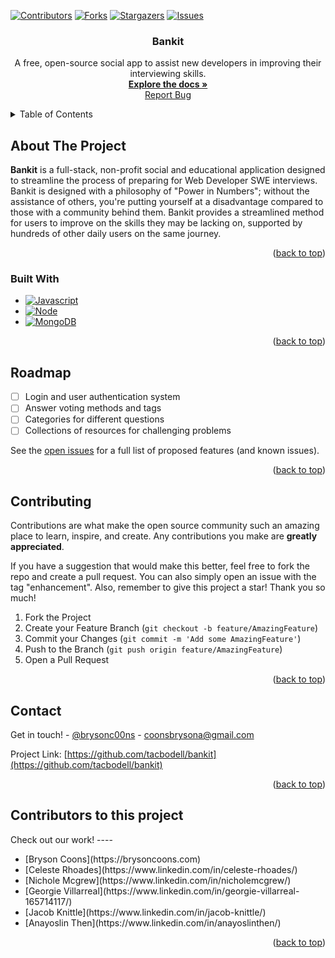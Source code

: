 <a name="readme-top"></a>

[![Contributors][contributors-shield]][contributors-url]
[![Forks][forks-shield]][forks-url]
[![Stargazers][stars-shield]][stars-url]
[![Issues][issues-shield]][issues-url]


<!-- PROJECT LOGO -->
<!-- <br />
<div align="center">
    ![logo](https://github.com/tacbodell/bankit/assets/98131408/0285460d-b340-4c50-93e3-cf629470962e)
  </a> -->

<h3 align="center">Bankit</h3>

  <p align="center">
    A free, open-source social app to assist new developers in improving their interviewing skills.
    <br />
    <a href="https://github.com/tacbodell/bankit"><strong>Explore the docs »</strong></a>
    <br />
    <a href="https://github.com/tacbodell/bankit/issues/new?labels=bug&template=bug-report---.md">Report Bug</a>
  </p>
</div>



<!-- TABLE OF CONTENTS -->
<details>
  <summary>Table of Contents</summary>
  <ol>
    <li>
      <a href="#about-the-project">About The Project</a>
      <ul>
        <li><a href="#built-with">Built With</a></li>
      </ul>
    </li>
    <li><a href="#roadmap">Roadmap</a></li>
    <li><a href="#contributing">Contributing</a></li>
    <li><a href="#contact">Contact</a></li>
    <li><a href="#main-contributors">Main Contributors</a></li>
  </ol>
</details>



<!-- ABOUT THE PROJECT -->
## About The Project

**Bankit** is a full-stack, non-profit social and educational application designed to streamline the process of preparing for Web Developer SWE interviews. Bankit is designed with a philosophy of "Power in Numbers"; without the assistance of others, you're putting yourself at a disadvantage compared to those with a community behind them. Bankit provides a streamlined method for users to improve on the skills they may be lacking on, supported by hundreds of other daily users on the same journey.
<p align="right">(<a href="#readme-top">back to top</a>)</p>



### Built With

* [![Javascript][js.js]][JS-url]
* [![Node][Node.js]][Node-url]
* [![MongoDB][mongodb.com]][MongoDB-url]

<p align="right">(<a href="#readme-top">back to top</a>)</p>

<!-- ROADMAP -->
## Roadmap

- [ ] Login and user authentication system
- [ ] Answer voting methods and tags
- [ ] Categories for different questions
- [ ] Collections of resources for challenging problems

See the [open issues](https://github.com/tacbodell/bankit/issues) for a full list of proposed features (and known issues).

<p align="right">(<a href="#readme-top">back to top</a>)</p>



<!-- CONTRIBUTING -->
## Contributing

Contributions are what make the open source community such an amazing place to learn, inspire, and create. Any contributions you make are **greatly appreciated**.

If you have a suggestion that would make this better, feel free to fork the repo and create a pull request. You can also simply open an issue with the tag "enhancement".
Also, remember to give this project a star! Thank you so much!

1. Fork the Project
2. Create your Feature Branch (`git checkout -b feature/AmazingFeature`)
3. Commit your Changes (`git commit -m 'Add some AmazingFeature'`)
4. Push to the Branch (`git push origin feature/AmazingFeature`)
5. Open a Pull Request

<p align="right">(<a href="#readme-top">back to top</a>)</p>

<!-- CONTACT -->
## Contact

Get in touch! - [@brysonc00ns](https://twitter.com/brysonc00ns) - coonsbrysona@gmail.com

Project Link: [https://github.com/tacbodell/bankit](https://github.com/tacbodell/bankit)

<p align="right">(<a href="#readme-top">back to top</a>)</p>

<!-- MAIN CONTRIBUTORS -->
## Contributors to this project

Check out our work! ----
<ul>
  <li>
    [Bryson Coons](https://brysoncoons.com)
  </li>
  <li>
    [Celeste Rhoades](https://www.linkedin.com/in/celeste-rhoades/)
  </li>
  <li>
    [Nichole Mcgrew](https://www.linkedin.com/in/nicholemcgrew/)
  </li>
  <li>
    [Georgie Villarreal](https://www.linkedin.com/in/georgie-villarreal-165714117/)
  </li>
  <li>
    [Jacob Knittle](https://www.linkedin.com/in/jacob-knittle/)
  </li>
  <li>
    [Anayoslin Then](https://www.linkedin.com/in/anayoslinthen/)
  </li>
</ul>

<p align="right">(<a href="#readme-top">back to top</a>)</p>


<!-- MARKDOWN LINKS & IMAGES -->
<!-- https://www.markdownguide.org/basic-syntax/#reference-style-links -->
[contributors-shield]: https://img.shields.io/github/contributors/tacbodell/DocRevu.svg?style=for-the-badge
[contributors-url]: https://github.com/tacbodell/DocRevu/graphs/contributors
[forks-shield]: https://img.shields.io/github/forks/tacbodell/DocRevu.svg?style=for-the-badge
[forks-url]: https://github.com/tacbodell/DocRevu/network/members
[stars-shield]: https://img.shields.io/github/stars/tacbodell/DocRevu.svg?style=for-the-badge
[stars-url]: https://github.com/tacbodell/DocRevu/stargazers
[issues-shield]: https://img.shields.io/github/issues/tacbodell/DocRevu.svg?style=for-the-badge
[issues-url]: https://github.com/tacbodell/DocRevu/issues
[license-shield]: https://img.shields.io/github/license/tacbodell/DocRevu.svg?style=for-the-badge
[license-url]: https://github.com/tacbodell/DocRevu/blob/master/LICENSE.txt
[linkedin-shield]: https://img.shields.io/badge/-LinkedIn-black.svg?style=for-the-badge&logo=linkedin&colorB=555
[linkedin-url]: https://linkedin.com/in/brysoncoons
[product-screenshot]: images/placeholder.png
[Node.js]: https://img.shields.io/badge/NodeJS-grey?style=for-the-badge&logo=node.js
[Node-url]: https://nodejs.org/en
[js.js]: https://img.shields.io/badge/Javascript-grey?style=for-the-badge&logo=javascript
[JS-url]: https://developer.mozilla.org/en-US/docs/Learn/Getting_started_with_the_web/JavaScript_basics
[React.js]: https://img.shields.io/badge/React-grey?style=for-the-badge&logo=react
[React-url]: https://reactjs.org/
[mysql.com]: https://img.shields.io/badge/MySQL-grey?style=for-the-badge&logo=mysql
[SQL-url]: https://www.mysql.com/
[mongodb.com]: https://img.shields.io/badge/MongoDB-grey?style=for-the-badge&logo=mongodb
[MongoDB-url]: https://www.mongodb.com/
